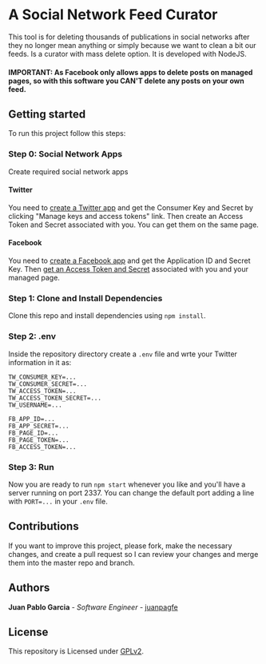 # A Social Network Feed Curator

This tool is for deleting thousands of publications in social networks after they no longer mean anything or simply because we want to clean a bit our feeds.  Is a curator with mass delete option. It is developed with NodeJS.

#### IMPORTANT: As Facebook only allows apps to delete posts on managed pages, so with this software you CAN'T delete any posts on your own feed.


## Getting started

To run this project follow this steps:

### Step 0: Social Network Apps

Create required social network apps

#### Twitter
You need to [create a Twitter app](https://apps.twitter.com/app/new) and get the Consumer Key and Secret by clicking "Manage keys and access tokens" link. Then create an Access Token and Secret associated with you.  You can get them on the same page.

#### Facebook
You need to [create a Facebook app](https://developers.facebook.com/apps/) and get the Application ID and Secret Key. Then [get an Access Token and Secret](https://developers.facebook.com/tools/explorer/) associated with you and your managed page.

### Step 1: Clone and Install Dependencies
Clone this repo and install dependencies using `npm install`.

### Step 2: .env
Inside the repository directory create a `.env` file and wrte your Twitter information in it as:

```
TW_CONSUMER_KEY=...
TW_CONSUMER_SECRET=...
TW_ACCESS_TOKEN=...
TW_ACCESS_TOKEN_SECRET=...
TW_USERNAME=...

FB_APP_ID=...
FB_APP_SECRET=...
FB_PAGE_ID=...
FB_PAGE_TOKEN=...
FB_ACCESS_TOKEN=...
```

### Step 3: Run
Now you are ready to run `npm start` whenever you like and you'll have a server running on port 2337.  You can change the default port adding a line with `PORT=...` in your `.env` file.

## Contributions
If you want to improve this project, please fork, make the necessary changes, and create a pull request so I can review your changes and merge them into the master repo and branch.

## Authors

**Juan Pablo Garcia** - *Software Engineer* - [juanpagfe](https://github.com/juanpagfe)

## License

This repository is Licensed under [GPLv2](LICENSE).
